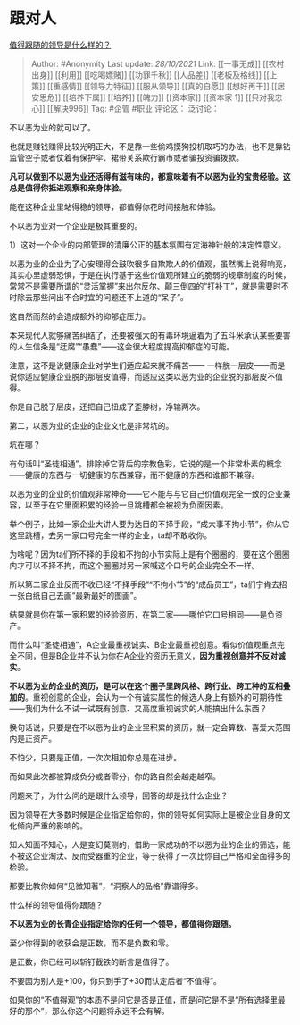 # 跟对人
[值得跟随的领导是什么样的？](https://www.zhihu.com/question/491924885/answer/2187076602)

> Author: #Anonymity
> Last update: *28/10/2021*
> Link: [[一事无成]] [[农村出身]] [[利用]] [[吃喝嫖赌]] [[功罪千秋]] [[人品差]] [[老板及格线]] [[上策]] [[重感情]] [[领导力特征]] [[服从领导]] [[真的自愿]] [[想好再干]] [[居安思危]] [[培养下属]] [[培养]] [[魄力]] [[资本家]] [[资本家 1]] [[只对我忠心]] [[解决996]]
> Tag: #企管 #职业
> 评论区：
> 泛讨论：

不以恶为业的就可以了。

也就是赚钱赚得比较光明正大，不是靠一些偷鸡摸狗投机取巧的办法，也不是靠钻监管空子或者仗着有保护伞、裙带关系欺行霸市或者骗投资骗拨款。

**凡可以做到不以恶为业还活得有滋有味的，都意味着有不以恶为业的宝贵经验。这总是值得你抵进观察和亲身体验。**

能在这种企业里站得稳的领导，都值得你花时间接触和体验。

不以恶为业对一个企业是极其重要的。

1）这对一个企业的内部管理的清廉公正的基本氛围有定海神针般的决定性意义。

以恶为业的企业为了心安理得会鼓吹很多自欺欺人的价值观，虽然嘴上说得响亮，其实心里虚弱恐惧，于是在执行基于这些价值观所建立的脆弱的规章制度的时候，常常不是需要所谓的“灵活掌握”来出尔反尔、颠三倒四的“打补丁”，就是需要时不时除去那些问出不合时宜的问题还不上道的“呆子”。

这自然而然的会造成额外的抑郁症压力。

本来现代人就够痛苦纠结了，还要被强大的有毒环境逼着为了五斗米承认某些要害的人生信条是“迂腐”“愚蠢”——这会很大程度提高抑郁症的可能。

注意，这不是说健康企业对学生们适应起来就不痛苦—— 一样脱一层皮——而是说你适应健康企业脱的那层皮值得，而适应这类以恶为业的企业脱的那层皮不值得。

你是自己脱了层皮，还把自己扭成了歪脖树，净输两次。

第二，以恶为业的企业的企业文化是非常坑的。

坑在哪？

有句话叫“圣徒相通”。排除掉它背后的宗教色彩，它说的是一个非常朴素的概念——健康的东西与一切健康的东西兼容，而不健康的东西和谁都不兼容。

以恶为业的企业的价值观非常神奇——它不能与与它自己价值观完全一致的企业兼容，以至于在它里面积累的经验一旦跳槽都会被视为负面因素。

举个例子，比如一家企业大讲人要为达目的不择手段，“成大事不拘小节”，你从它这里跳槽，去另一家口号完全一样的企业，ta却不敢收你。

为啥呢？因为ta们所不择的手段和不拘的小节实际上是有个圈圈的，要在这个圈圈内才可以不择不拘，而这个圈圈对另一家喊这个口号的企业完全不一样。

所以第二家企业反而不收已经“不择手段”“不拘小节”的“成品员工”，ta们宁肯去招一张白纸自己去画“最新最好的图画”。

结果就是你在第一家积累的经验资历，在第二家——哪怕它口号相同——是负资产。

而什么叫“圣徒相通”，A企业最重视诚实、B企业最重视创意。看似价值观重点完全不同，但是B企业并不认为你在A企业的资历无意义，**因为重视创意并不反对诚实**。

**不以恶为业的企业的资历，是可以在这个圈子里跨风格、跨行业、跨工种的互相叠加的**。重视创意的企业，会认为一个有诚实属性的候选人身上有额外的可期待性——我们为什么不试一试既有创意、又高度重视诚实的人能搞出什么东西？

换句话说，只要是在不以恶为业的企业里积累的资历，就一定会算数、喜爱大范围内是正资产。

不怕少，只要是正值，一次次相加你总是在进步。

而如果此次都被算成负分或者零分，你的路自然会越走越窄。

问题来了，为什么问的是跟什么领导，回答的却是找什么企业？

因为领导在大多数时候是企业指定给你的，你的领导如何实际上是被企业自身的文化倾向严重的影响的。

知人知面不知心，人是变幻莫测的，借助一家成功的不以恶为业的企业的筛选，能不被这企业淘汰、反而受器重的企业，等于获得了一次比你自己严格和全面得多的检验。

那要比教你如何“见微知著”，“洞察人的品格”靠谱得多。

什么样的领导值得你跟随？

**不以恶为业的长青企业指定给你的任何一个领导，都值得你跟随。**

至少你得到的收获会是正数，而不是负数和零。

是正数，你已经可以斩钉截铁的断言是值得了。

不要因为别人是+100，你只到手了+30而认定后者“不值得”。

如果你的“不值得观”的本质不是问它是否是正值，而是问它是不是“所有选择里最好的那个”，那么你这个问题将永远不会有解。
